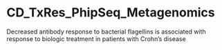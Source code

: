 # CD_TxRes_PhipSeq_Metagenomics

Decreased antibody response to bacterial flagellins is associated with response to biologic treatment in patients with Crohn’s disease
